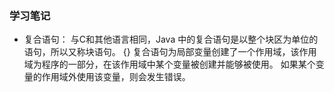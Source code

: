 ### 学习笔记

- 复合语句：
  与C和其他语言相同，Java 中的复合语句是以整个块区为单位的语句，所以又称块语句。 {}
  复合语句为局部变量创建了一个作用域，该作用域为程序的一部分，在该作用域中某个变量被创建并能够被使用。
  如果某个变量的作用域外使用该变量，则会发生错误。